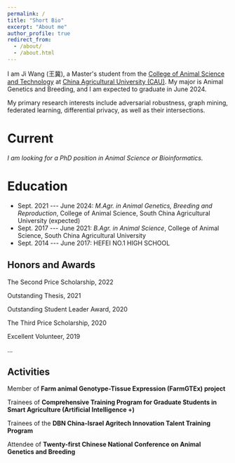 ```yaml
---
permalink: /
title: "Short Bio"
excerpt: "About me"
author_profile: true
redirect_from: 
  - /about/
  - /about.html
---
```

I am Ji Wang (王冀), a Master's student from the [College of Animal Science and Technology](http://cast1.cau.edu.cn/index.html) at [China Agricultural University (CAU)](http://www.cau.edu.cn/). My major is Animal Genetics and Breeding, and I am expected to graduate in June 2024.

My primary research interests include adversarial robustness, graph mining, federated learning, differential privacy, as well as their intersections.

Current
======
*I am looking for a PhD position in Animal Science or Bioinformatics.*

Education
======
* Sept. 2021 --- June 2024: *M.Agr. in  Animal Genetics, Breeding and Reproduction*, College of Animal Science, South China Agricultural University (expected)
* Sept. 2017 --- June 2021: *B.Agr. in Animal Science*, College of Animal Science, South China Agricultural University
* Sept. 2014 --- June 2017: HEFEI NO.1 HIGH SCHOOL

Honors and Awards
------
The Second Price Scholarship, 2022

Outstanding Thesis, 2021

Outstanding Student Leader Award, 2020

The Third Price Scholarship, 2020

Excellent Volunteer, 2019

...

Activities
------
Member of **Farm animal Genotype-Tissue Expression (FarmGTEx) project**

Trainees of **Comprehensive Training Program for Graduate Students in Smart Agriculture (Artificial Intelligence +)**

Trainees of the **DBN China-Israel Agritech Innovation Talent Training Program**

Attendee of **Twenty-first Chinese National Conference on Animal Genetics and Breeding**


